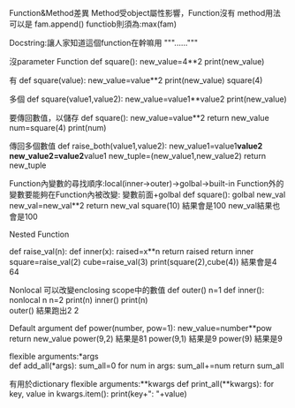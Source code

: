 Function&Method差異
  Method受object屬性影響，Function沒有
  method用法可以是 fam.append()  functiob則須為:max(fam)


Docstring:讓人家知道這個function在幹嘛用
"""......"""

沒parameter Function
def square():
  new_value=4**2
  print(new_value)

有
def square(value):
  new_value=value**2
  print(new_value)
square(4)

多個
def square(value1,value2):
  new_value=value1**value2
  print(new_value)

要傳回數值，以儲存
def square():
  new_value=value**2
  return new_value
num=square(4)
print(num)

傳回多個數值
def raise_both(value1,value2):
  new_value1=value1**value2
  new_value2=value2**value1
  new_tuple=(new_value1,new_value2)
  return new_tuple

Function內變數的尋找順序:local(inner->outer)->golbal->built-in
Function外的變數要能夠在Function內被改變: 變數前面+golbal
def square():
  golbal new_val
  new_val=new_val**2
  return new_val
square(10) 結果會是100
new_val結果也會是100

Nested Function

def raise_val(n):
  def inner(x):
    raised=x**n
    return raised
  return inner
square=raise_val(2)
cube=raise_val(3)
print(square(2),cube(4)) 結果會是4 64

Nonlocal 可以改變enclosing scope中的數值 
def outer()
  n=1
  def inner():
    nonlocal n
    n=2
    print(n)
  inner()
  print(n)  
outer()  結果跑出2 2

Default argument
def power(number, pow=1):
  new_value=number**pow
  return new_value
power(9,2)  結果是81
power(9,1)  結果是9
power(9)    結果是9

flexible arguments:*args    
def add_all(*args):
  sum_all=0
  for num in args:
    sum_all+=num
  return sum_all
  
有用於dictionary
flexible arguments:**kwargs
def print_all(**kwargs):
  for key, value in kwargs.item():
    print(key+": "+value)


